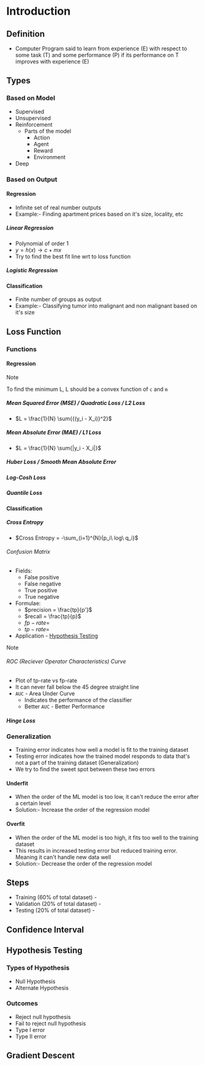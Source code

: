 # Introduction
## Definition
- Computer Program said to learn from experience (E) with respect to some task (T) and some performance (P) if its performance on T improves with experience (E)

## Types
### Based on Model
- Supervised
- Unsupervised
- Reinforcement
	- Parts of the model
		- Action
		- Agent
		- Reward
		- Environment
- Deep

### Based on Output
#### Regression
- Infinite set of real number outputs
- Example:- Finding apartment prices based on it's size, locality, etc
##### Linear Regression
- Polynomial of order 1
- $y = h(x) \rightarrow c + mx$
- Try to find the best fit line wrt to loss function

##### Logistic Regression

#### Classification
- Finite number of groups as output
- Example:- Classifying tumor into malignant and non malignant based on it's size

## Loss Function
### Functions
#### Regression

> [!NOTE]
> To find the minimum L, L should be a convex function of `c` and `m`

##### Mean Squared Error (MSE) / Quadratic Loss / L2 Loss
- $L = \frac{1}{N}  \sum{{(y_i - X_i)}^2}$
##### Mean Absolute Error (MAE) / L1 Loss
- $L = \frac{1}{N} \sum{|y_i - X_i|}$
##### Huber Loss / Smooth Mean Absolute Error
##### Log-Cosh Loss
##### Quantile Loss


#### Classification
##### Cross Entropy
- $Cross Entropy = -\sum_{i=1}^{N}{p_i\ log\ q_i}$

###### Confusion Matrix
- Fields:
	- False positive
	- False negative
	- True positive
	- True negative
- Formulae:
	- $precision = \frac{tp}{p'}$
	- $recall = \frac{tp}{p}$
	- $fp-rate =$
	- $tp-rate =$
- Application - [Hypothesis Testing](#hypothesis-testing)
<!-- TODO: Embed pictures and examples-->

> [!NOTE]
> ###### ROC (Reciever Operator Characteristics) Curve
> - Plot of tp-rate vs fp-rate
> - It can never fall below the 45 degree straight line
> - `AUC` - Area Under Curve
> 	- Indicates the performance of the classifier
> 	- Better `AUC` - Better Performance

##### Hinge Loss

### Generalization
- Training error indicates how well a model is fit to the training dataset
- Testing error indicates how the trained model responds to data that's not a part of the training dataset (Generalization)
- We try to find the sweet spot between these two errors
<!-- TODO: Embed pictures and examples-->

#### Underfit
- When the order of the ML model is too low, it can't reduce the error after a certain level
- Solution:- Increase the order of the regression model

#### Overfit
- When the order of the ML model is too high, it fits too well to the training dataset
- This results in increased testing error but reduced training error. Meaning it can't handle new data well
- Solution:- Decrease the order of the regression model

## Steps
- Training (60% of total dataset) - 
- Validation (20% of total dataset) - 
- Testing (20% of total dataset) - 

## Confidence Interval

## Hypothesis Testing
### Types of Hypothesis
- Null Hypothesis
- Alternate Hypothesis

### Outcomes
- Reject null hypothesis
- Fail to reject null hypothesis
- Type I error
- Type II error

## Gradient Descent